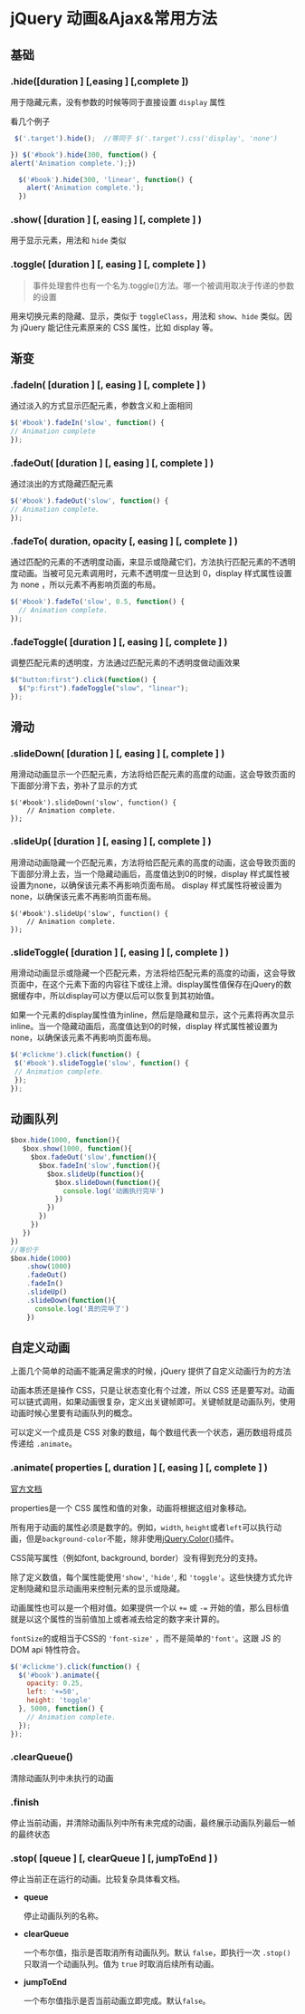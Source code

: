 # jQuery 动画&Ajax&常用方法

## 基础

### .hide([duration ] [,easing ] [,complete ])

用于隐藏元素，没有参数的时候等同于直接设置 `display` 属性

看几个例子

```javascript
 $('.target').hide();  //等同于 $('.target').css('display', 'none')
```

```javascript
}) $('#book').hide(300, function() {
alert('Animation complete.');})
```

```javascript
  $('#book').hide(300, 'linear', function() {
    alert('Animation complete.');
  })
```

### .show( [duration ] [, easing ] [, complete ] )

用于显示元素，用法和 `hide` 类似

### .toggle( [duration ] [, easing ] [, complete ] )

> 事件处理套件也有一个名为.toggle()方法。哪一个被调用取决于传递的参数的设置

用来切换元素的隐藏、显示，类似于 `toggleClass`，用法和 `show`、`hide` 类似。因为 jQuery 能记住元素原来的 CSS 属性，比如 display 等。

## 渐变

### .fadeIn( [duration ] [, easing ] [, complete ] )

通过淡入的方式显示匹配元素，参数含义和上面相同

```javascript
$('#book').fadeIn('slow', function() {
// Animation complete
});
```

### .fadeOut( [duration ] [, easing ] [, complete ] )

通过淡出的方式隐藏匹配元素

```javascript
$('#book').fadeOut('slow', function() {
// Animation complete.
});
```

### .fadeTo( duration, opacity [, easing ] [, complete ] )

通过匹配的元素的不透明度动画，来显示或隐藏它们，方法执行匹配元素的不透明度动画。当被可见元素调用时，元素不透明度一旦达到 0，display 样式属性设置为 none ，所以元素不再影响页面的布局。

```javascript
$('#book').fadeTo('slow', 0.5, function() {
  // Animation complete.
});
```

### .fadeToggle( [duration ] [, easing ] [, complete ] )

调整匹配元素的透明度，方法通过匹配元素的不透明度做动画效果

```javascript
$("button:first").click(function() {
  $("p:first").fadeToggle("slow", "linear");
});
```

## 滑动

### .slideDown( [duration ] [, easing ] [, complete ] )

用滑动动画显示一个匹配元素，方法将给匹配元素的高度的动画，这会导致页面的下面部分滑下去，弥补了显示的方式

```
$('#book').slideDown('slow', function() {
    // Animation complete.
});
```

### .slideUp( [duration ] [, easing ] [, complete ] )

用滑动动画隐藏一个匹配元素，方法将给匹配元素的高度的动画，这会导致页面的下面部分滑上去，当一个隐藏动画后，高度值达到0的时候，display 样式属性被设置为none，以确保该元素不再影响页面布局。 display 样式属性将被设置为none，以确保该元素不再影响页面布局。

```
$('#book').slideUp('slow', function() {
    // Animation complete.
});
```

### .slideToggle( [duration ] [, easing ] [, complete ] )

用滑动动画显示或隐藏一个匹配元素，方法将给匹配元素的高度的动画，这会导致页面中，在这个元素下面的内容往下或往上滑。display属性值保存在jQuery的数据缓存中，所以display可以方便以后可以恢复到其初始值。

如果一个元素的display属性值为inline，然后是隐藏和显示，这个元素将再次显示inline。当一个隐藏动画后，高度值达到0的时候，display 样式属性被设置为none，以确保该元素不再影响页面布局。

```javascript
$('#clickme').click(function() {
 $('#book').slideToggle('slow', function() {
 // Animation complete.
 });
});
```

## 动画队列

```javascript
$box.hide(1000, function(){
   $box.show(1000, function(){
     $box.fadeOut('slow',function(){
       $box.fadeIn('slow',function(){
         $box.slideUp(function(){
           $box.slideDown(function(){
             console.log('动画执行完毕')
           })
         })
       })
     })
   })
})
//等价于
$box.hide(1000)
    .show(1000)
    .fadeOut()
    .fadeIn()
    .slideUp()
    .slideDown(function(){
      console.log('真的完毕了')
    })
```

## 自定义动画

上面几个简单的动画不能满足需求的时候，jQuery 提供了自定义动画行为的方法

动画本质还是操作 CSS，只是让状态变化有个过渡，所以 CSS 还是要写对。动画可以链式调用，如果动画很复杂，定义出关键帧即可。关键帧就是动画队列，使用动画时候心里要有动画队列的概念。

可以定义一个成员是 CSS 对象的数组，每个数组代表一个状态，遍历数组将成员传递给 `.animate`。

### .animate( properties [, duration ] [, easing ] [, complete ] )

[官方文档](https://api.jquery.com/animate/)

properties是一个 CSS 属性和值的对象，动画将根据这组对象移动。

所有用于动画的属性必须是数字的。例如，`width`, `height`或者`left`可以执行动画，但是`background-color`不能，除非使用[jQuery.Color()](https://github.com/jquery/jquery-color)插件。

CSS简写属性（例如font, background, border）没有得到充分的支持。

除了定义数值，每个属性能使用`'show'`, `'hide'`, 和 `'toggle'`。这些快捷方式允许定制隐藏和显示动画用来控制元素的显示或隐藏。

动画属性也可以是一个相对值。如果提供一个以 `+=` 或 `-=` 开始的值，那么目标值就是以这个属性的当前值加上或者减去给定的数字来计算的。

`fontSize`的或相当于CSS的 `'font-size'` ，而不是简单的`'font'`。这跟 JS 的 DOM api 特性符合。

```javascript
$('#clickme').click(function() {
  $('#book').animate({
    opacity: 0.25,
    left: '+=50',
    height: 'toggle'
  }, 5000, function() {
    // Animation complete.
  });
});
```

### .clearQueue()

清除动画队列中未执行的动画

### .finish

停止当前动画，并清除动画队列中所有未完成的动画，最终展示动画队列最后一帧的最终状态

### .stop( [queue ] [, clearQueue ] [, jumpToEnd ] )

停止当前正在运行的动画。比较复杂具体看文档。

- **queue**

  停止动画队列的名称。

- **clearQueue**

  一个布尔值，指示是否取消所有动画队列。默认 `false`，即执行一次 `.stop()` 只取消一个动画队列。值为 `true` 时取消后续所有动画。

- **jumpToEnd**

  一个布尔值指示是否当前动画立即完成。默认`false`。